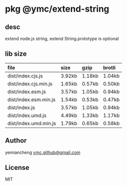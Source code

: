 # pkg @ymc/extend-string

## desc
extend node.js string, extend String.prototype is optional

## lib size  
file | size | gzip | brotli
:---- | :---- | :---- | :----
dist/index.cjs.js | 3.92kb | 1.18kb | 1.04kb
dist/index.cjs.min.js | 1.65kb | 0.57kb | 0.50kb
dist/index.esm.js | 3.57kb | 1.05kb | 0.94kb
dist/index.esm.min.js | 1.54kb | 0.53kb | 0.47kb
dist/index.js | 3.57kb | 1.05kb | 0.94kb
dist/index.umd.js | 4.49kb | 1.33kb | 1.17kb
dist/index.umd.min.js | 1.79kb | 0.65kb | 0.58kb

## Author
yemiancheng <ymc.github@gmail.com>

## License
MIT